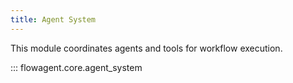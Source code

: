 ```yaml
---
title: Agent System
---
```


This module coordinates agents and tools for workflow execution.

::: flowagent.core.agent_system
